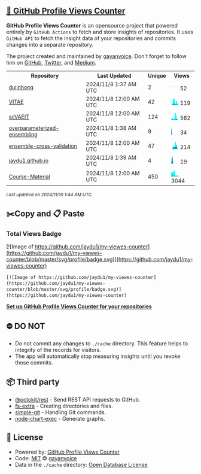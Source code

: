 ## [🚀 GitHub Profile Views Counter](https://github.com/gayanvoice/github-profile-views-counter)
**GitHub Profile Views Counter** is an opensource project that powered entirely by  `GitHub Actions` to fetch and store insights of repositories.
It uses `GitHub API` to fetch the insight data of your repositories and commits changes into a separate repository.

The project created and maintained by [gayanvoice](https://github.com/gayanvoice). Don't forget to follow him on [GitHub](https://github.com/gayanvoice), [Twitter](https://twitter.com/gayanvoice), and [Medium](https://gayanvoice.medium.com/).

<table>
	<tr>
		<th>
			Repository
		</th>
		<th>
			Last Updated
		</th>
		<th>
			Unique
		</th>
		<th>
			Views
		</th>
	</tr>
	<tr>
		<td>
			<a href="https://github.com/jaydu1/my-viewes-counter/tree/master/readme/364835133/week.md">
				dujinhong
			</a>
		</td>
		<td>
			2024/11/8 1:37 AM UTC
		</td>
		<td>
			2
		</td>
		<td>
			<img alt="Response time graph" src="https://github.com/jaydu1/my-viewes-counter/raw/master/graph/364835133/small/week.png" height="20"> 52
		</td>
	</tr>
	<tr>
		<td>
			<a href="https://github.com/jaydu1/my-viewes-counter/tree/master/readme/237868661/week.md">
				VITAE
			</a>
		</td>
		<td>
			2024/11/8 12:00 AM UTC
		</td>
		<td>
			42
		</td>
		<td>
			<img alt="Response time graph" src="https://github.com/jaydu1/my-viewes-counter/raw/master/graph/237868661/small/week.png" height="20"> 119
		</td>
	</tr>
	<tr>
		<td>
			<a href="https://github.com/jaydu1/my-viewes-counter/tree/master/readme/462010436/week.md">
				scVAEIT
			</a>
		</td>
		<td>
			2024/11/8 12:00 AM UTC
		</td>
		<td>
			124
		</td>
		<td>
			<img alt="Response time graph" src="https://github.com/jaydu1/my-viewes-counter/raw/master/graph/462010436/small/week.png" height="20"> 562
		</td>
	</tr>
	<tr>
		<td>
			<a href="https://github.com/jaydu1/my-viewes-counter/tree/master/readme/531928405/week.md">
				overparameterized-ensembling
			</a>
		</td>
		<td>
			2024/11/8 1:38 AM UTC
		</td>
		<td>
			9
		</td>
		<td>
			<img alt="Response time graph" src="https://github.com/jaydu1/my-viewes-counter/raw/master/graph/531928405/small/week.png" height="20"> 34
		</td>
	</tr>
	<tr>
		<td>
			<a href="https://github.com/jaydu1/my-viewes-counter/tree/master/readme/703793347/week.md">
				ensemble-cross-validation
			</a>
		</td>
		<td>
			2024/11/8 12:00 AM UTC
		</td>
		<td>
			47
		</td>
		<td>
			<img alt="Response time graph" src="https://github.com/jaydu1/my-viewes-counter/raw/master/graph/703793347/small/week.png" height="20"> 214
		</td>
	</tr>
	<tr>
		<td>
			<a href="https://github.com/jaydu1/my-viewes-counter/tree/master/readme/183219516/week.md">
				jaydu1.github.io
			</a>
		</td>
		<td>
			2024/11/8 1:39 AM UTC
		</td>
		<td>
			4
		</td>
		<td>
			<img alt="Response time graph" src="https://github.com/jaydu1/my-viewes-counter/raw/master/graph/183219516/small/week.png" height="20"> 19
		</td>
	</tr>
	<tr>
		<td>
			<a href="https://github.com/jaydu1/my-viewes-counter/tree/master/readme/183444594/week.md">
				Course-Material
			</a>
		</td>
		<td>
			2024/11/8 12:00 AM UTC
		</td>
		<td>
			450
		</td>
		<td>
			<img alt="Response time graph" src="https://github.com/jaydu1/my-viewes-counter/raw/master/graph/183444594/small/week.png" height="20"> 3044
		</td>
	</tr>
</table>

<small><i>Last updated on 2024/11/10 1:44 AM UTC</i></small>

## ✂️Copy and 📋 Paste
### Total Views Badge
[![Image of https://github.com/jaydu1/my-viewes-counter](https://github.com/jaydu1/my-viewes-counter/blob/master/svg/profile/badge.svg)](https://github.com/jaydu1/my-viewes-counter)

```readme
[![Image of https://github.com/jaydu1/my-viewes-counter](https://github.com/jaydu1/my-viewes-counter/blob/master/svg/profile/badge.svg)](https://github.com/jaydu1/my-viewes-counter)
```
[**Set up GitHub Profile Views Counter for your repositories**](https://github.com/gayanvoice/github-profile-views-counter)
## ⛔ DO NOT
- Do not commit any changes to `./cache` directory. This feature helps to integrity of the records for visitors.
- The app will automatically stop measuring insights until you revoke those commits.
## 📦 Third party

- [@octokit/rest](https://www.npmjs.com/package/@octokit/rest) - Send REST API requests to GitHub.
- [fs-extra](https://www.npmjs.com/package/fs-extra) - Creating directories and files.
- [simple-git](https://www.npmjs.com/package/simple-git) - Handling Git commands.
- [node-chart-exec](https://www.npmjs.com/package/node-chart-exec) - Generate graphs.
## 📄 License
- Powered by: [GitHub Profile Views Counter](https://github.com/gayanvoice/github-profile-views-counter)
- Code: [MIT](./LICENSE) © [gayanvoice](https://github.com/gayanvoice)
- Data in the `./cache` directory: [Open Database License](https://opendatacommons.org/licenses/odbl/1-0/)